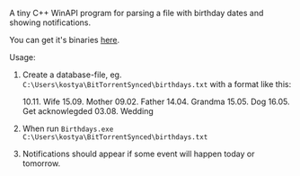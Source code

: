 A tiny C++ WinAPI program for parsing a file with birthday dates and showing notifications.

You can get it's binaries [here](https://yadi.sk/d/3JUvq5LgegeYy).

Usage:
1. Create a database-file, eg. ``C:\Users\kostya\BitTorrentSynced\birthdays.txt`` with a format like this:

    10.11. Wife
    15.09. Mother
    09.02. Father
    14.04. Grandma
    15.05. Dog
    16.05. Get acknowlegded
    03.08. Wedding

2. When run ``Birthdays.exe C:\Users\kostya\BitTorrentSynced\birthdays.txt``
3. Notifications should appear if some event will happen today or tomorrow.
